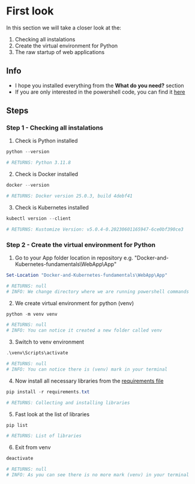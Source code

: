 <!-- TODO: Add other steps -->
<!-- TODO: Think about notebook structure -->
<!-- TODO: Test all of the steps -->
<!-- TODO: Copy code to the file -->
<!-- TODO: Try to make links to sections -->

# First look
In this section we will take a closer look at the:
1. Checking all instalations
2. Create the virtual environment for Python
3. The raw startup of web applications

## Info
* I hope you installed everything from the **What do you need?** section
* If you are only interested in the powershell code, you can find it [here](FirstLook.ps1)

## Steps
### Step 1 - Checking all instalations

1. Check is Python installed 

```powershell
python --version

# RETURNS: Python 3.11.8
```

2. Check is Docker installed

```powershell
docker --version

# RETURNS: Docker version 25.0.3, build 4debf41
```

3. Check is Kubernetes installed

```powershell
kubectl version --client

# RETURNS: Kustomize Version: v5.0.4-0.20230601165947-6ce0bf390ce3
```

### Step 2 - Create the virtual environment for Python

1. Go to your App folder location in repository e.g. "Docker-and-Kubernetes-fundamentals\WebApp\App"

```powershell
Set-Location "Docker-and-Kubernetes-fundamentals\WebApp\App"

# RETURNS: null
# INFO: We change directory where we are running powershell commands
```

2. We create virtual environment for python (venv)

```powershell
python -m venv venv

# RETURNS: null
# INFO: You can notice it created a new folder called venv
```

3. Switch to venv environment

```powershell
.\venv\Scripts\activate

# RETURNS: null
# INFO: You can notice there is (venv) mark in your terminal
```

4. Now install all necessary libraries from the [requirements file](App\requirements.txt)

```powershell
pip install -r requirements.txt

# RETURNS: Collecting and installing libraries
```

5. Fast look at the list of libraries

```powershell
pip list

# RETURNS: List of libraries
```

6. Exit from venv

```powershell
deactivate

# RETURNS: null
# INFO: As you can see there is no more mark (venv) in your terminal
```